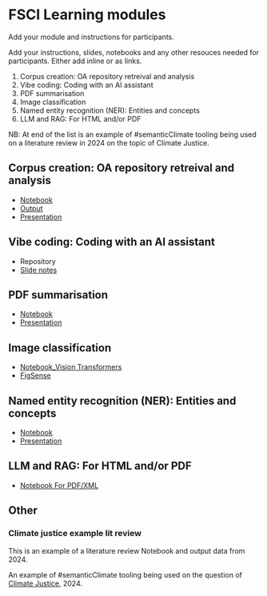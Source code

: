 # FSCI Learning modules

Add your module and instructions for participants.

Add your instructions, slides, notebooks and any other resouces needed for participants. Either add inline or as links.

1. Corpus creation: OA repository retreival and analysis
2. Vibe coding: Coding with an AI assistant
3. PDF summarisation
4. Image classification
5. Named entity recognition (NER): Entities and concepts
6. LLM and RAG: For HTML and/or PDF

NB: At end of the list is an example of #semanticClimate tooling being used on a literature review in 2024 on the topic of Climate Justice.

## Corpus creation: OA repository retreival and analysis

- [Notebook](https://colab.research.google.com/drive/1stqd9YxRda2SmSR-r40LBAGhabJi0vkq?usp=sharing)
- [Output](https://github.com/semanticClimate/assisted-literature-review/tree/main/outputs/corpus_creation_pygetpapers)
- [Presentation](https://github.com/semanticClimate/assisted-literature-review/tree/main/presentations)

## Vibe coding: Coding with an AI assistant

- Repository 
- [Slide notes](https://github.com/petermr/pygetpapers/blob/v20/docs/upspace-value-story.md)
  
## PDF summarisation
- [Notebook](https://colab.research.google.com/drive/1el5Zjogk7DXqqeuBzGMqFDBGTvyWg1Pm?usp=sharing)
- [Presentation](https://github.com/semanticClimate/assisted-literature-review/blob/main/presentations/Day_2_FSCI2025_SUMMARIZATION.pdf)
## Image classification
- [Notebook_Vision Transformers](https://colab.research.google.com/drive/1K0Dam1Pxi2YtruwcCe1XgwL_pLtBWJHP?usp=sharing)
- [FigSense](https://figsense.streamlit.app/)
## Named entity recognition (NER): Entities and concepts
- [Notebook](https://colab.research.google.com/drive/1oPgnTC4UrBJF-8W2t508voWEsu8_z4ac?usp=sharing)
- [Presentation](https://github.com/semanticClimate/assisted-literature-review/blob/main/presentations/DAY_3_FSCI2025_NER.pptx)
## LLM and RAG: For HTML and/or PDF
- [Notebook For PDF/XML](https://colab.research.google.com/drive/17J9wEvkQvdaeOihN3N13u_ln5Oez8ssd?usp=sharing)
## Other

### Climate justice example lit review

This is an example of a literature review Notebook and output data from 2024.

An example of #semanticClimate tooling being used on the question of [Climate Justice](https://github.com/semanticClimate/climate-justice-lit-review/blob/main/README.md), 2024.


